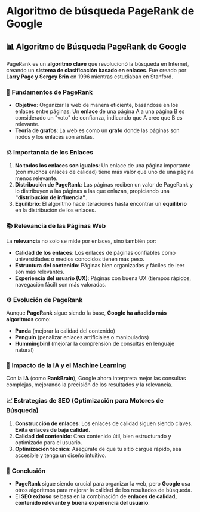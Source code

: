 # Algoritmo de búsqueda PageRank de Google

## 📊 **Algoritmo de Búsqueda PageRank de Google**

PageRank es un **algoritmo clave** que revolucionó la búsqueda en Internet, creando un **sistema de clasificación basado en enlaces**. Fue creado por **Larry Page y Sergey Brin** en 1996 mientras estudiaban en Stanford.

### 🧠 **Fundamentos de PageRank**

- **Objetivo**: Organizar la web de manera eficiente, basándose en los enlaces entre páginas. Un **enlace** de una página A a una página B es considerado un "voto" de confianza, indicando que A cree que B es relevante.
- **Teoría de grafos**: La web es como un **grafo** donde las páginas son nodos y los enlaces son aristas.

### ⚖️ **Importancia de los Enlaces**

1. **No todos los enlaces son iguales**: Un enlace de una página importante (con muchos enlaces de calidad) tiene más valor que uno de una página menos relevante.
2. **Distribución de PageRank**: Las páginas reciben un valor de PageRank y lo distribuyen a las páginas a las que enlazan, propiciando una **"distribución de influencia"**.
3. **Equilibrio**: El algoritmo hace iteraciones hasta encontrar un **equilibrio** en la distribución de los enlaces.

### 📚 **Relevancia de las Páginas Web**

La **relevancia** no solo se mide por enlaces, sino también por:

- **Calidad de los enlaces**: Los enlaces de páginas confiables como universidades o medios conocidos tienen más peso.
- **Estructura del contenido**: Páginas bien organizadas y fáciles de leer son más relevantes.
- **Experiencia del usuario (UX)**: Páginas con buena UX (tiempos rápidos, navegación fácil) son más valoradas.

### ⚙️ **Evolución de PageRank**

Aunque **PageRank** sigue siendo la base, **Google ha añadido más algoritmos** como:

- **Panda** (mejorar la calidad del contenido)
- **Penguin** (penalizar enlaces artificiales o manipulados)
- **Hummingbird** (mejorar la comprensión de consultas en lenguaje natural)

### 🤖 **Impacto de la IA y el Machine Learning**

Con la **IA** (como **RankBrain**), Google ahora interpreta mejor las consultas complejas, mejorando la precisión de los resultados y la relevancia.

### 📈 **Estrategias de SEO (Optimización para Motores de Búsqueda)**

1. **Construcción de enlaces**: Los enlaces de calidad siguen siendo claves. **Evita enlaces de baja calidad**.
2. **Calidad del contenido**: Crea contenido útil, bien estructurado y optimizado para el usuario.
3. **Optimización técnica**: Asegúrate de que tu sitio cargue rápido, sea accesible y tenga un diseño intuitivo.

### 🧩 **Conclusión**

- **PageRank** sigue siendo crucial para organizar la web, pero **Google** usa otros algoritmos para mejorar la calidad de los resultados de búsqueda.
- El **SEO exitoso** se basa en la combinación de **enlaces de calidad, contenido relevante y buena experiencia del usuario**.